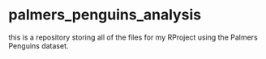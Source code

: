 # palmers_penguins_analysis
this is a repository storing all of the files for my RProject using the Palmers Penguins dataset.
